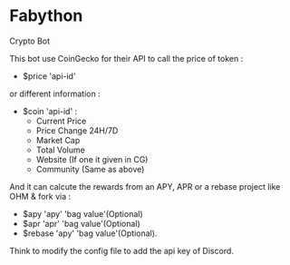 # Fabython
Crypto Bot


This bot use CoinGecko for their API to call the price of token :
- $price 'api-id'

or different information :
- $coin 'api-id' :
  - Current Price
  - Price Change 24H/7D
  - Market Cap
  - Total Volume
  - Website (If one it given in CG)
  - Community (Same as above)

And it can calcute the rewards from an APY, APR or a rebase project like OHM & fork via :
- $apy 'apy' 'bag value'(Optional)
- $apr 'apr' 'bag value'(Optional)
- $rebase 'apy' 'bag value'(Optional).

Think to modify the config file to add the api key of Discord.
